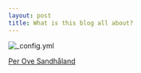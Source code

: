 ```yaml
---
layout: post
title: What is this blog all about?
---
```



![_config.yml]({{site.url}}/images/jekyll-logo.png)
<div class="LI-profile-badge"  data-version="v1" data-size="medium" data-locale="en_US" data-type="vertical" data-theme="dark" data-vanity="sandhaaland"><a class="LI-simple-link" href='https://no.linkedin.com/in/sandhaaland?trk=profile-badge'>Per Ove Sandhåland</a></div>
